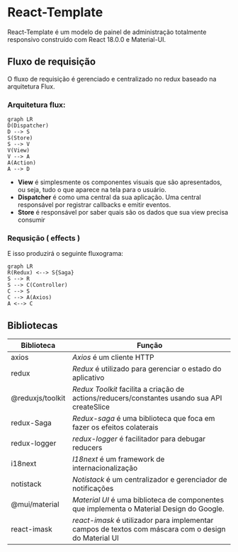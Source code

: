 # React-Template

React-Template é um modelo de painel de administração totalmente responsivo construído com React 18.0.0 e Material-UI.

## Fluxo de requisição

O fluxo de requisição é gerenciado e centralizado no redux baseado na arquitetura Flux.

### Arquitetura flux: 

```mermaid
graph LR
D(Dispatcher)
D --> S
S(Store)
S --> V
V(View)
V --> A
A(Action)
A --> D
```
 - **View** é simplesmente os componentes visuais que são apresentados, ou seja, tudo o que aparece na tela para o usuário.
 - **Dispatcher** é como uma central da sua aplicação. Uma central responsável por registrar callbacks e emitir eventos.   
 - **Store** é responsável por saber quais são os dados que sua view precisa consumir

### Requsição ( effects )






E isso produzirá o seguinte fluxograma: 

```mermaid
graph LR
R(Redux) <--> S{Saga}
S --> R
S --> C(Controller)
C --> S
C --> A(Axios)
A <--> C 
```

## Bibliotecas

| Biblioteca | Função |
|--|--|
| axios  | _Axios_ é um cliente HTTP |
| redux  | _Redux_ é utilizado para gerenciar o estado do aplicativo|
| @reduxjs/toolkit  | _Redux Toolkit_ facilita a criação de actions/reducers/constantes usando sua API createSlice|
| redux-Saga  | _Redux_-_saga_ é uma biblioteca que foca em fazer os efeitos colaterais|
| redux-logger| _redux-logger_ é facilitador para debugar reducers|
| i18next  | _I18next_ é um framework de internacionalização|
| notistack| _Notistack_ é um centralizador e gerenciador de notificações|
| @mui/material| _Material UI_ é uma biblioteca de componentes que implementa o Material Design do Google.|
| react-imask  | _react-imask_ é utilizador para implementar campos de textos com máscara com o design do Material UI|

